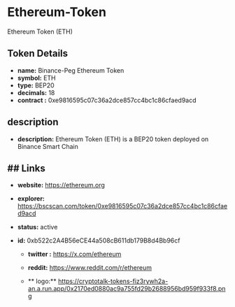 # Ethereum-Token
Ethereum Token (ETH)
## Token Details
  - **name:** Binance-Peg Ethereum Token
  - **symbol:** ETH
  - **type:** BEP20
 - **decimals:** 18
 - **contract :** 0xe9816595c07c36a2dce857cc4bc1c86cfaed9acd

  ## description
  - **description:** Ethereum Token (ETH) is a BEP20 token deployed on Binance Smart Chain
   
   ## ## Links
 - **website:** https://ethereum.org
  - **explorer:** https://bscscan.com/token/0xe9816595c07c36a2dce857cc4bc1c86cfaed9acd
  - **status:** active
  - **id:** 0xb522c2A4B56eCE44a508cB611db179B8d4Bb96cf
  
   
     - **twitter :**  https://x.com/ethereum
     
 
    - **reddit:**    https://www.reddit.com/r/ethereum

    - ** logo:** https://cryptotalk-tokens-fiz3rywh2a-an.a.run.app/0x2170ed0880ac9a755fd29b2688956bd959f933f8.png
    

